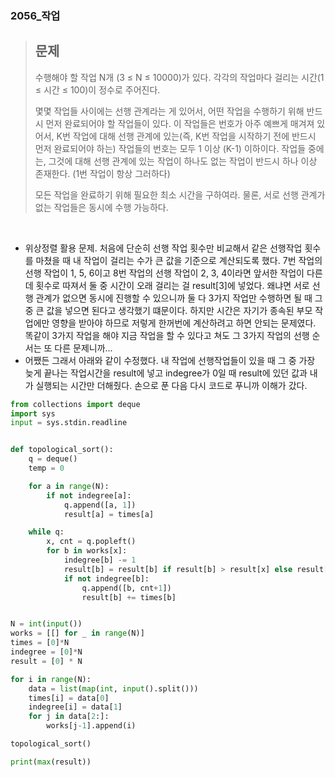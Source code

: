 ### 2056_작업

> ## 문제
>
> 수행해야 할 작업 N개 (3 ≤ N ≤ 10000)가 있다. 각각의 작업마다 걸리는 시간(1 ≤ 시간 ≤ 100)이 정수로 주어진다.
>
> 몇몇 작업들 사이에는 선행 관계라는 게 있어서, 어떤 작업을 수행하기 위해 반드시 먼저 완료되어야 할 작업들이 있다. 이 작업들은 번호가 아주 예쁘게 매겨져 있어서, K번 작업에 대해 선행 관계에 있는(즉, K번 작업을 시작하기 전에 반드시 먼저 완료되어야 하는) 작업들의 번호는 모두 1 이상 (K-1) 이하이다. 작업들 중에는, 그것에 대해 선행 관계에 있는 작업이 하나도 없는 작업이 반드시 하나 이상 존재한다. (1번 작업이 항상 그러하다)
>
> 모든 작업을 완료하기 위해 필요한 최소 시간을 구하여라. 물론, 서로 선행 관계가 없는 작업들은 동시에 수행 가능하다.

<br>

- 위상정렬 활용 문제. 처음에 단순히 선행 작업 횟수만 비교해서 같은 선행작업 횟수를 마쳤을 때 내 작업이 걸리는 수가 큰 값을 기준으로 계산되도록 했다. 7번 작업의 선행 작업이 1, 5, 6이고 8번 작업의 선행 작업이 2, 3, 4이라면 앞서한 작업이 다른데 횟수로 따져서 둘 중 시간이 오래 걸리는 걸 result[3]에 넣었다. 왜냐면 서로 선행 관계가 없으면 동시에 진행할 수 있으니까 둘 다 3가지 작업만 수행하면 될 때 그 중 큰 값을 넣으면 된다고 생각했기 떄문이다. 하지만 시간은 자기가 종속된 부모 작업에만 영향을 받아야 하므로 저렇게 한꺼번에 계산하려고 하면 안되는 문제였다. 똑같이 3가지 작업을 해야 지금 작업을 할 수 있다고 쳐도 그 3가지 작업의 선행 순서는 또 다른 문제니까...
- 어쨌든 그래서 아래와 같이 수정했다. 내 작업에 선행작업들이 있을 때 그 중 가장 늦게 끝나는 작업시간을 result에 넣고 indegree가 0일 때 result에 있던 값과 내가 실행되는 시간만 더해줬다. 손으로 푼 다음 다시 코드로 푸니까 이해가 갔다.

```python
from collections import deque
import sys
input = sys.stdin.readline


def topological_sort():
    q = deque()
    temp = 0

    for a in range(N):
        if not indegree[a]:
            q.append([a, 1])
            result[a] = times[a]

    while q:
        x, cnt = q.popleft()
        for b in works[x]:
            indegree[b] -= 1
            result[b] = result[b] if result[b] > result[x] else result[x]
            if not indegree[b]:
                q.append([b, cnt+1])
                result[b] += times[b]


N = int(input())
works = [[] for _ in range(N)]
times = [0]*N
indegree = [0]*N
result = [0] * N

for i in range(N):
    data = list(map(int, input().split()))
    times[i] = data[0]
    indegree[i] = data[1]
    for j in data[2:]:
        works[j-1].append(i)

topological_sort()

print(max(result))
```

